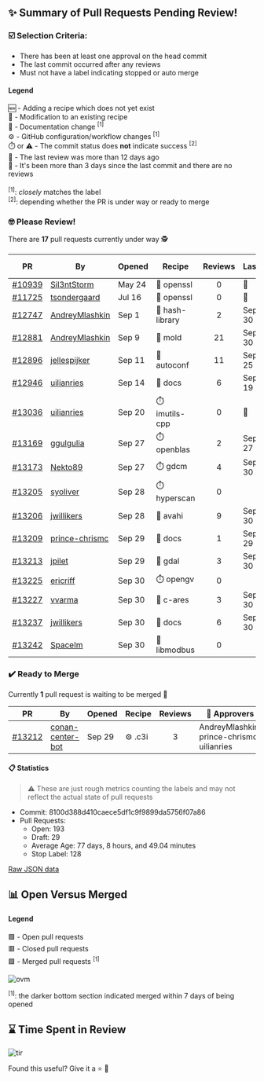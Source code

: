 ## :sparkles: Summary of Pull Requests Pending Review!

### :ballot_box_with_check: Selection Criteria:

- There has been at least one approval on the head commit
- The last commit occurred after any reviews
- Must not have a label indicating stopped or auto merge

#### Legend

:new: - Adding a recipe which does not yet exist<br>
:memo: - Modification to an existing recipe<br>
:green_book: - Documentation change <sup>[1]</sup><br>
:gear: - GitHub configuration/workflow changes <sup>[1]</sup><br>
:stopwatch: or :warning: - The commit status does **not** indicate success <sup>[2]</sup><br>
:bell: - The last review was more than 12 days ago<br>
:eyes: - It's been more than 3 days since the last commit and there are no reviews<br>
<br>
<sup>[1]</sup>: _closely_ matches the label<br>
<sup>[2]</sup>: depending whether the PR is under way or ready to merge

### :nerd_face: Please Review! 

There are **17** pull requests currently under way :detective:

PR | By | Opened | Recipe | Reviews | Last | :stop_sign: Blockers | :star2: Approvers
:---: | --- | --- | --- | :---: | --- | --- | ---
[#10939](https://github.com/conan-io/conan-center-index/pull/10939)|[Sil3ntStorm](https://github.com/Sil3ntStorm)|May 24|:memo: openssl|0|:eyes:||
[#11725](https://github.com/conan-io/conan-center-index/pull/11725)|[tsondergaard](https://github.com/tsondergaard)|Jul 16|:memo: openssl|0|:eyes:||
[#12747](https://github.com/conan-io/conan-center-index/pull/12747)|[AndreyMlashkin](https://github.com/AndreyMlashkin)|Sep 1|:memo: hash-library|2|Sep 30|uilianries|
[#12881](https://github.com/conan-io/conan-center-index/pull/12881)|[AndreyMlashkin](https://github.com/AndreyMlashkin)|Sep 9|:memo: mold|21|Sep 30|uilianries|ericriff
[#12896](https://github.com/conan-io/conan-center-index/pull/12896)|[jellespijker](https://github.com/jellespijker)|Sep 11|:memo: autoconf|11|Sep 25|uilianries|danimtb
[#12946](https://github.com/conan-io/conan-center-index/pull/12946)|[uilianries](https://github.com/uilianries)|Sep 14|:green_book: docs|6|Sep 19||prince-chrismc
[#13036](https://github.com/conan-io/conan-center-index/pull/13036)|[uilianries](https://github.com/uilianries)|Sep 20|:stopwatch: imutils-cpp|0|:eyes:||
[#13169](https://github.com/conan-io/conan-center-index/pull/13169)|[ggulgulia](https://github.com/ggulgulia)|Sep 27|:stopwatch: openblas|2|Sep 27||
[#13173](https://github.com/conan-io/conan-center-index/pull/13173)|[Nekto89](https://github.com/Nekto89)|Sep 27|:stopwatch: gdcm|4|Sep 30|uilianries|
[#13205](https://github.com/conan-io/conan-center-index/pull/13205)|[syoliver](https://github.com/syoliver)|Sep 28|:stopwatch: hyperscan|0|||
[#13206](https://github.com/conan-io/conan-center-index/pull/13206)|[jwillikers](https://github.com/jwillikers)|Sep 28|:memo: avahi|9|Sep 30||prince-chrismc
[#13209](https://github.com/conan-io/conan-center-index/pull/13209)|[prince-chrismc](https://github.com/prince-chrismc)|Sep 29|:green_book: docs|1|Sep 29||
[#13213](https://github.com/conan-io/conan-center-index/pull/13213)|[jpilet](https://github.com/jpilet)|Sep 29|:memo: gdal|3|Sep 30||uilianries
[#13225](https://github.com/conan-io/conan-center-index/pull/13225)|[ericriff](https://github.com/ericriff)|Sep 30|:stopwatch: opengv|0|||
[#13227](https://github.com/conan-io/conan-center-index/pull/13227)|[vvarma](https://github.com/vvarma)|Sep 30|:memo: c-ares|3|Sep 30|uilianries|jwillikers
[#13237](https://github.com/conan-io/conan-center-index/pull/13237)|[jwillikers](https://github.com/jwillikers)|Sep 30|:green_book: docs|6|Sep 30||
[#13242](https://github.com/conan-io/conan-center-index/pull/13242)|[SpaceIm](https://github.com/SpaceIm)|Sep 30|:memo: libmodbus|0|||


### :heavy_check_mark: Ready to Merge 

Currently **1** pull request is waiting to be merged :tada:


PR | By | Opened | Recipe | Reviews | :star2: Approvers
:---: | --- | --- | --- | :---: | ---
[#13212](https://github.com/conan-io/conan-center-index/pull/13212)|[conan-center-bot](https://github.com/conan-center-bot)|Sep 29|:gear: .c3i|3|AndreyMlashkin, prince-chrismc, uilianries


#### :clipboard: Statistics

> :warning: These are just rough metrics counting the labels and may not reflect the actual state of pull requests

- Commit: 8100d388d410caece5df1c9f9899da5756f07a86
- Pull Requests:
	- Open: 193
	- Draft: 29
	- Average Age: 77 days, 8 hours, and 49.04 minutes
	- Stop Label: 128
	

[Raw JSON data](https://raw.githubusercontent.com/prince-chrismc/conan-center-index-pending-review/raw-data/pending-review.json)

## :bar_chart: Open Versus Merged

#### Legend

:green_square: - Open pull requests<br>
:red_square: - Closed pull requests<br>
:purple_square: - Merged pull requests <sup>[1]</sup><br>

![ovm](https://github.com/prince-chrismc/conan-center-index-pending-review/blob/raw-data/open-versus-merged.gif?raw=true)

<sup>[1]</sup>: the darker bottom section indicated merged within 7 days of being opened

## :hourglass: Time Spent in Review

![tir](https://github.com/prince-chrismc/conan-center-index-pending-review/blob/raw-data/time-in-review.png?raw=true)

Found this useful? Give it a :star: :pray:
	